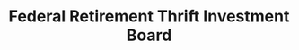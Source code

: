 ---
title: Federal Retirement Thrift Investment Board
abbr: FRTIB
link: https://www.frtib.gov/
startYear: 
image: /assets/images/agency_logos/FRTIB-logo.png
---  
